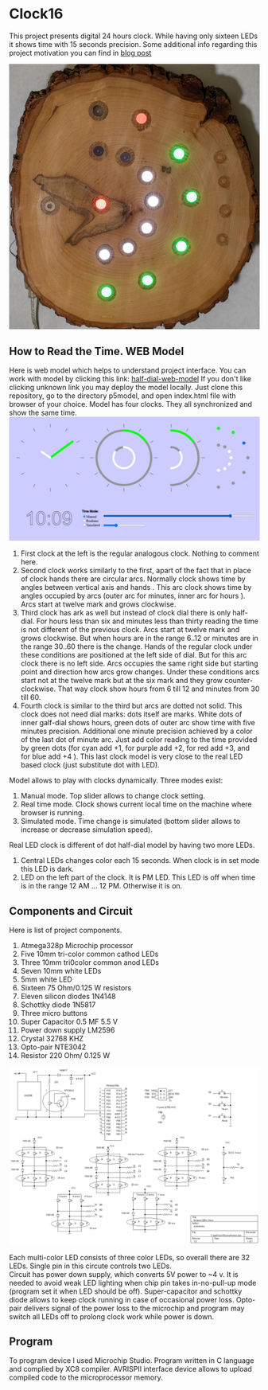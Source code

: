 # Clock16
This project presents digital 24 hours clock.  While having only sixteen LEDs it shows time with 15 seconds precision. 
Some additional info regarding this project motivation you can find in [blog post](https://https://www.jumbleview.info/2025/04/northern-hemisphere-southern-hemisphere.html)

![CLOCK](./images/IMKP5100_acr.jpg)

## How to Read the Time. WEB Model
Here is web model which helps to understand project interface. You can work with model by clicking this link: [half-dial-web-model](https://filedn.com/lRLB6A8XqsC4voY39bLNwCj/Clock16/) If you don't like clicking unknown link you may deploy the model locally. Just clone this repository, go to the directory p5model, and open index.html file with browser of your choice.
Model has four clocks. They all synchronized and show the same time.
![MODEL](./images/simulation.jpg) 
1. First clock at the left is the regular analogous clock. Nothing to comment here.
2. Second clock works similarly to the first, apart of the fact that in place  of clock hands there are circular arcs. Normally clock shows time by  angles between vertical axis and hands . This arc clock shows time by angles occupied by arcs (outer arc for minutes, inner arc for hours ). Arcs start at twelve mark and grows clockwise. 
3. Third clock has ark as well but instead of clock dial there is only half-dial. For hours less than six and minutes less than thirty  reading the time is not different of the previous clock. Arcs start at twelve mark and grows clockwise. But when hours are in the range 6..12 or minutes are in the range 30..60 there is the change. Hands of the regular clock under these conditions  are positioned at the left side of dial. But for this arc clock there is no left side. Arcs occupies the same right side but starting point   and direction  how arcs grow changes. Under these conditions arcs start not at the twelve mark but at the six  mark and they grow counter-clockwise. That way clock show hours from 6 till 12 and minutes from 30 till 60.
4. Fourth  clock is similar to the third but arcs are dotted not solid. This clock does not need dial marks: dots itself are marks. White dots of inner galf-dial shows hours, green dots of outer  arc show time with five minutes precision. Additional  one minute precision achieved by a color of the last dot of minute arc. Just add color reading to the time provided by green dots (for cyan add +1, for purple add +2, for red add +3, and for blue add +4 ).  This last clock model is very close to the real LED based clock  (just substitute dot with LED). 

Model allows to play with clocks dynamically. Three modes exist:
1. Manual mode. Top slider allows to change clock setting.
2. Real time mode. Clock shows current local time on the machine where browser is running.
3. Simulated mode. Time change is simulated (bottom slider allows to increase or decrease simulation speed).

Real LED clock is different of dot half-dial model  by having two more LEDs. 
1. Central LEDs changes color each 15 seconds. When clock is in set mode this LED is dark.  
2. LED on the left part of the clock. It is PM LED. This LED is off when time is in the range 12 AM ... 12 PM. Otherwise it is on. 

## Components and Circuit
Here is list of project components.

1. Atmega328p Microchip processor
2. Five 10mm tri-color  common cathod LEDs
3. Three 10mm tri0color common anod LEDs
4. Seven 10mm white LEDs
5. 5mm white LED
6. Sixteen 75 Ohm/0.125 W  resistors
9. Eleven silicon diodes 1N4148
10. Schottky diode 1N5817
11. Three  micro buttons
12. Super Capacitor 0.5 MF 5.5 V
13. Power down supply LM2596
14. Crystal 32768 KHZ
15. Opto-pair NTE3042
16. Resistor 220 Ohm/ 0.125 W

![CIRCUIT](./images/clock.jpg) 

 Each multi-color LED consists of three color LEDs, so overall there are 32 LEDs. Single pin in this circute controls  two LEDs.  
 Circuit has power down supply, which  converts 5V power to ~4 v. It is needed to avoid weak LED lighting when chip pin  takes in-no-pull-up mode (program set it  when  LED should be off). 
 Super-capacitor and schottky diode allows to keep clock running in case of occasional power loss. Opto-pair delivers signal of the power loss to the microchip and program may switch all LEDs off  to prolong clock work while power is down.

## Program

To program device I used Microchip Studio. Program written in C language and complied by XC8 compiler. AVRISPII interface device allows to upload compiled code to the microprocessor memory.


